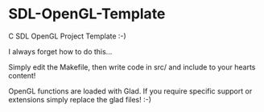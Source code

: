 # SDL-OpenGL-Template
C SDL OpenGL Project Template :-)

I always forget how to do this...

Simply edit the Makefile, then write code in src/ and include to your hearts content!

OpenGL functions are loaded with Glad. If you require specific support or extensions simply replace the glad files! :-)
